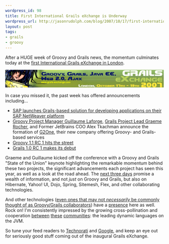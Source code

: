 ```yaml
---
wordpress_id: 98
title: First International Grails eXchange is Underway
wordpress_url: http://jasonrudolph.com/blog/2007/10/17/first-international-grails-exchange-is-underway/
layout: post
tags:
- grails
- groovy
---
```

After a HUGE week of Groovy and Grails news, the momentum culminates today at the [first International Grails eXchange in London](http://grails-exchange.com).  

![20071017 Grails Exchange Logo](/resources/20071017-grails-exchange-logo.png)                                             

In case you missed it, the past week has offered announcements including...                                                                                                                

* [SAP launches Grails-based solution for developing applications on their SAP NetWeaver platform](https://www.sdn.sap.com/irj/sdn/weblogs?blog=/pub/wlg/7526)
* [Groovy Project Manager Guillaume Laforge](http://glaforge.free.fr/blog/groovy), [Grails Project Lead Graeme Rocher](http://graemerocher.blogspot.com), and Former JetBrains COO Alex Tkachman announce the formation of [G2One](http://g2one.com), their new company offering Groovy- and Grails-based services
* [Groovy 1.1 RC 1 hits the street](http://docs.codehaus.org/display/GROOVY/2007/10/12/Groovy+1.1-rc-1+released "Groovy 1.1 RC1 Release Notes")
* [Grails 1.0 RC 1 makes its debut](http://grails.org/1.0-RC1+Release+Notes "Grails 1.0-RC1 Release Notes")

Graeme and Guillaume kicked off the conference with a Groovy and Grails "State of the Union" keynote highlighting the remarkable momentum behind these two projects, the significant advancements each project has seen this year, as well as a look at the road ahead.  The [next three days](http://www.grails-exchange.com/programme-grails-exchange) promise a wealth of information, and not *just* on Groovy and Grails, but also on Hibernate, Yahoo! UI, Dojo, Spring, Sitemesh, Flex, and other collaborating technologies.  

And other technologies ([even ones that may not *necessarily* be commonly thought of as Groovy/Grails collaborators](http://jruby.org/ "JRuby")) have a [presence](http://ola-bini.blogspot.com/2007/10/grails-exchange-qcon-sf-and-openworld.html "Ola Bini at Grails eXchange") here as well.  Rock on!  I'm consistently impressed by the growing cross-pollination and cooperation [between](http://jython.org "Jython") [these](http://jruby.org/ "JRuby") [communities](http://groovy.codehaus.org "Groovy"): the leading dynamic languages on the JVM.  

So tune your feed readers to [Technorati](feed://feeds.technorati.com/search/grails+exchange?authority=a4&amp;language=en) and [Google](feed://blogsearch.google.com/blogsearch_feeds?hl=en&amp;q=grails+exchange&amp;ie=utf-8&amp;num=10&amp;output=atom), and keep an eye out for seriously good stuff coming out of the inaugural Grails eXchange.
